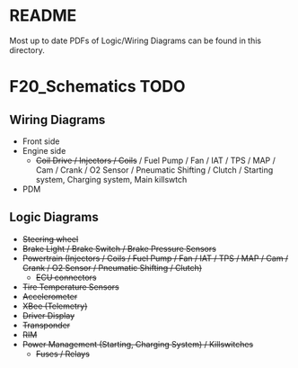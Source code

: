 # README
Most up to date PDFs of Logic/Wiring Diagrams can be found in this directory.

# F20_Schematics TODO
## Wiring Diagrams
- Front side
- Engine side
    - ~~Coil Drive / Injectors / Coils~~ / Fuel Pump / Fan / IAT / TPS / MAP / Cam / Crank / O2 Sensor / Pneumatic Shifting / Clutch / Starting system, Charging system, Main killswtch
- PDM

## Logic Diagrams
- ~~Steering wheel~~
- ~~Brake Light / Brake Switch / Brake Pressure Sensors~~
- ~~Powertrain (Injectors / Coils / Fuel Pump / Fan / IAT / TPS / MAP / Cam / Crank / O2 Sensor / Pneumatic Shifting / Clutch)~~ 
    - ~~ECU connectors~~
- ~~Tire Temperature Sensors~~
- ~~Accelerometer~~
- ~~XBee (Telemetry)~~
- ~~Driver Display~~
- ~~Transponder~~
- ~~RIM~~
- ~~Power Management (Starting, Charging System) / Killswitches~~
    - ~~Fuses / Relays~~
